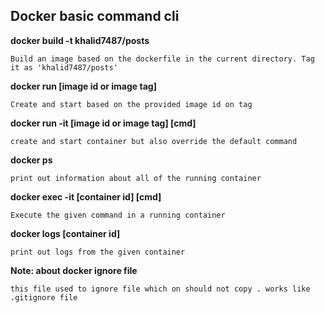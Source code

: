 ## Docker basic command cli

**docker build -t khalid7487/posts**

``Build an image based on the dockerfile in the current directory. Tag it as 'khalid7487/posts' ``

**docker run [image id or image tag]**

``Create and start based on the provided image id on tag ``

**docker run -it [image id or image tag] [cmd]**

``create and start container but also override the default command ``

**docker ps**

``print out information about all of the running container``


**docker exec -it [container id] [cmd]**

``Execute the given command in a running container``

**docker logs [container id]**


``print out logs from the given container``

**Note: about docker ignore file**

``this file used to ignore file which on should not copy . works like .gitignore file``



